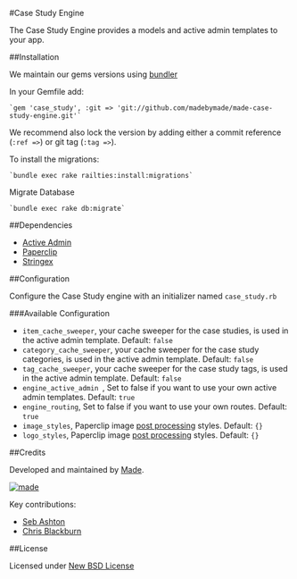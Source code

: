 #Case Study Engine

The Case Study Engine provides a models and active admin templates to your app.

##Installation

We maintain our gems versions using [bundler](http://bundler.io)

In your Gemfile add:

    `gem 'case_study', :git => 'git://github.com/madebymade/made-case-study-engine.git'`

We recommend also lock the version by adding either a commit reference (`:ref =>`) or git tag (`:tag =>`).

To install the migrations:

    `bundle exec rake railties:install:migrations`

Migrate Database

    `bundle exec rake db:migrate`

##Dependencies

* [Active Admin](https://github.com/gregbell/active_admin)
* [Paperclip](https://github.com/thoughtbot/paperclip)
* [Stringex](https://github.com/rsl/stringex)

##Configuration

Configure the Case Study engine with an initializer named `case_study.rb`

###Available Configuration

* `item_cache_sweeper`, your cache sweeper for the case studies, is used in the active admin template. Default: `false`
* `category_cache_sweeper`, your cache sweeper for the case study categories, is used in the active admin template. Default: `false`
* `tag_cache_sweeper`, your cache sweeper for the case study tags, is used in the active admin template. Default: `false`
* `engine_active_admin `, Set to false if you want to use your own active admin templates. Default: `true`
* `engine_routing`, Set to false if you want to use your own routes. Default: `true`
* `image_styles`, Paperclip image [post processing](https://github.com/thoughtbot/paperclip#post-processing) styles. Default: `{}`
* `logo_styles`, Paperclip image [post processing](https://github.com/thoughtbot/paperclip#post-processing) styles. Default: `{}`

##Credits

Developed and maintained by [Made](http://www.madetech.co.uk?ref=github&repo=case_study_engine).

[![made](https://s3-eu-west-1.amazonaws.com/made-assets/googleapps/google-apps.png)](http://www.madetech.co.uk?ref=github&repo=case_study_engine)

Key contributions:

* [Seb Ashton](https://github.com/SebAshton)
* [Chris Blackburn](https://github.com/chrisblackburn)

##License

Licensed under [New BSD License](http://opensource.org/licenses/BSD-3-Clause)
